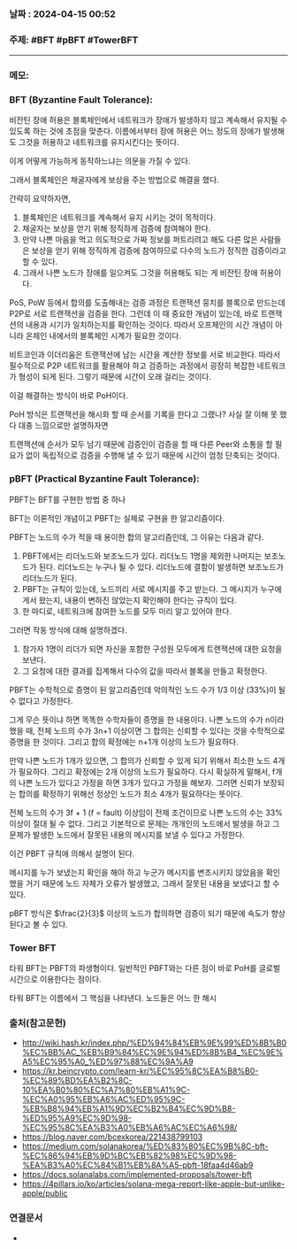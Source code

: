 
### 날짜 : 2024-04-15 00:52

### 주제: #BFT #pBFT #TowerBFT 

---
### 메모: 
### BFT (Byzantine Fault Tolerance): 
비잔틴 장애 허용은 블록체인에서 네트워크가 장애가 발생하지 않고 계속해서 유지될 수 있도록 하는 것에 초점을 맞춘다.
이름에서부터 장애 허용은
어느 정도의 장애가 발생해도 그것을 허용하고 네트워크를 유지시킨다는 뜻이다.

이게 어떻게 가능하게 동작하느냐는 의문을 가질 수 있다.

그래서 블록체인은 채굴자에게 보상을 주는 방법으로 해결을 했다.

간략히 요약하자면,
1. 블록체인은 네트워크를 계속해서 유지 시키는 것이 목적이다.
2. 채굴자는 보상을 얻기 위해 정직하게 검증에 참여해야 한다. 
3. 만약 나쁜 마음을 먹고 의도적으로 가짜 정보를 퍼트리려고 해도 다른 많은 사람들은 보상을 얻기 위해 정직하게 검증에 참여하므로 다수의 노드가 정직한 검증이라고 할 수 있다.
4. 그래서 나쁜 노드가 장애를 일으켜도 그것을 허용해도 되는 게 비잔틴 장애 허용이다.

PoS, PoW 등에서 합의를 도출해내는 검증 과정은
트랜잭션 뭉치를 블록으로 만드는데 
P2P로 서로 트랜잭션을 검증을 한다. 
그런데 이 때 중요한 개념이 있는데, 바로 트랜잭션의 내용과 시기가 일치하는지를 확인하는 것이다.
따라서 오프체인의 시간 개념이 아니라 온체인 내에서의 블록체인 시계가 필요한 것이다.

비트코인과 이더리움은 트랜잭션에 남는 시간을 계산한 정보를 서로 비교한다.
따라서 필수적으로 P2P 네트워크를 활용해야 하고 검증하는 과정에서 굉장히 복잡한 네트워크가 형성이 되게 된다. 
그렇기 때문에 시간이 오래 걸리는 것이다.

이걸 해결하는 방식이 바로 PoH이다.

PoH 방식은 트랜잭션을 해시화 할 때 순서를 기록을 한다고 그랬나?
사실 잘 이해 못 했다
대충 느낌으로만 설명하자면

트랜잭션에 순서가 모두 남기 때문에 
검증인이 검증을 할 때 
다른 Peer와 소통을 할 필요가 없이 독립적으로 검증을 수행해 낼 수 있기 때문에 시간이 엄청 단축되는 것이다.

### pBFT (Practical Byzantine Fault Tolerance):
PBFT는 BFT를 구현한 방법 중 하나

BFT는 이론적인 개념이고 PBFT는 실제로 구현을 한 알고리즘이다.

PBFT는 노드의 수가 적을 때 용이한 합의 알고리즘인데, 그 이유는 다음과 같다.

1. PBFT에서는 리더노드와 보조노드가 있다. 리더노드 1명을 제외한 나머지는 보조노드가 된다. 리더노드는 누구나 될 수 있다. 리더노드에 결함이 발생하면 보조노드가 리더노드가 된다.
2. PBFT는 규칙이 있는데, 노드끼리 서로 메시지를 주고 받는다. 그 메시지가 누구에게서 왔는지, 내용이 변하진 않았는지 확인해야 한다는 규칙이 있다.
3. 한 마디로, 네트워크에 참여한 노드를 모두 미리 알고 있어야 한다.

그러면 작동 방식에 대해 설명하겠다.
1. 참가자 1명이 리더가 되면 자신을 포함한 구성원 모두에게 트랜잭션에 대한 요청을 보낸다.
2. 그 요청에 대한 결과를 집계해서 다수의 값을 따라서 블록을 만들고 확정한다.

PBFT는 수학적으로 증명이 된 알고리즘인데
악의적인 노드 수가 1/3 이상 (33%)이 될 수 없다고 가정한다.

그게 무슨 뜻이냐 하면
똑똑한 수학자들이 증명을 한 내용이다.
나쁜 노드의 수가 n이라 했을 때, 전체 노드의 수가 3n+1 이상이면 그 합의는 신뢰할 수 있다는 것을 수학적으로 증명을 한 것이다.
그리고 합의 확정에는 n+1개 이상의 노드가 필요하다.

만약 나쁜 노드가 1개가 있으면, 그 합의가 신뢰할 수 있게 되기 위해서 최소한 노드 4개가 필요하다.
그리고 확정에는 2개 이상의 노드가 필요하다.
다시 확실하게 말해서, f개의 나쁜 노드가 있다고 가정을 하면 3개가 있다고 가정을 해보자.
그러면 신뢰가 보장되는 합의를 확정하기 위해선 정상인 노드가 최소 4개가 필요하다는 뜻이다.

전체 노드의 수가 3f + 1 (f = fault) 이상임이 전제 조건이므로 
나쁜 노드의 수는 33% 이상이 절대 될 수 없다.
그리고 기본적으로 문제는 개개인의 노드에서 발생을 하고 그 문제가 발생한 노드에서 잘못된 내용의 메시지를 보낼 수 있다고 가정한다.

이건 PBFT 규칙에 의해서 설명이 된다.

메시지를 누가 보냈는지 확인을 해야 하고
누군가 메시지를 변조시키지 않았음을 확인 했을 거기 때문에
노드 자체가 오류가 발생했고, 그래서 잘못된 내용을 보냈다고 할 수 있다.

pBFT 방식은 $\frac{2}{3}$ 이상의 노드가 합의하면 검증이 되기 때문에 속도가 향상된다고 볼 수 있다.
### Tower BFT
타워 BFT는 PBFT의 파생형이다.
일반적인 PBFT와는 다른 점이 바로 PoH를 글로벌 시간으로 이용한다는 점이다.

타워 BFT는 이름에서 그 핵심을 나타낸다.
노드들은 어느 한 해시
### 출처(참고문헌)
- http://wiki.hash.kr/index.php/%ED%94%84%EB%9E%99%ED%8B%B0%EC%BB%AC_%EB%B9%84%EC%9E%94%ED%8B%B4_%EC%9E%A5%EC%95%A0_%ED%97%88%EC%9A%A9
- https://kr.beincrypto.com/learn-kr/%EC%95%8C%EA%B8%B0-%EC%89%BD%EA%B2%8C-10%EA%B0%80%EC%A7%80%EB%A1%9C-%EC%A0%95%EB%A6%AC%ED%95%9C-%EB%B8%94%EB%A1%9D%EC%B2%B4%EC%9D%B8-%ED%95%A9%EC%9D%98-%EC%95%8C%EA%B3%A0%EB%A6%AC%EC%A6%98/
- https://blog.naver.com/bcexkorea/221438799103
- https://medium.com/solanakorea/%ED%83%80%EC%9B%8C-bft-%EC%86%94%EB%9D%BC%EB%82%98%EC%9D%98-%EA%B3%A0%EC%84%B1%EB%8A%A5-pbft-18faa4d46ab9
- https://docs.solanalabs.com/implemented-proposals/tower-bft
- https://4pillars.io/ko/articles/solana-mega-report-like-apple-but-unlike-apple/public

### 연결문서
-